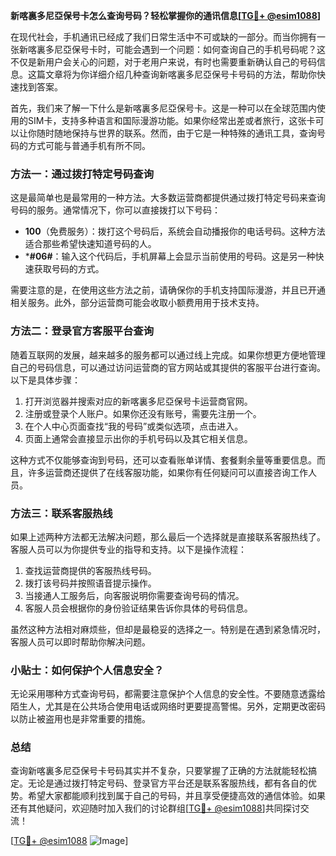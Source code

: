 **新喀裏多尼亞保号卡怎么查询号码？轻松掌握你的通讯信息[[TG💪+ @esim1088](https://t.me/s/esim1088)]**

在现代社会，手机通讯已经成了我们日常生活中不可或缺的一部分。而当你拥有一张新喀裏多尼亞保号卡时，可能会遇到一个问题：如何查询自己的手机号码呢？这不仅是新用户会关心的问题，对于老用户来说，有时也需要重新确认自己的号码信息。这篇文章将为你详细介绍几种查询新喀裏多尼亞保号卡号码的方法，帮助你快速找到答案。

首先，我们来了解一下什么是新喀裏多尼亞保号卡。这是一种可以在全球范围内使用的SIM卡，支持多种语言和国际漫游功能。如果你经常出差或者旅行，这张卡可以让你随时随地保持与世界的联系。然而，由于它是一种特殊的通讯工具，查询号码的方式可能与普通手机有所不同。

### 方法一：通过拨打特定号码查询

这是最简单也是最常用的一种方法。大多数运营商都提供通过拨打特定号码来查询号码的服务。通常情况下，你可以直接拨打以下号码：

- **100**（免费服务）：拨打这个号码后，系统会自动播报你的电话号码。这种方法适合那些希望快速知道号码的人。
- ***#06#**：输入这个代码后，手机屏幕上会显示当前使用的号码。这是另一种快速获取号码的方式。

需要注意的是，在使用这些方法之前，请确保你的手机支持国际漫游，并且已开通相关服务。此外，部分运营商可能会收取小额费用用于技术支持。

### 方法二：登录官方客服平台查询

随着互联网的发展，越来越多的服务都可以通过线上完成。如果你想更方便地管理自己的号码信息，可以通过访问运营商的官方网站或其提供的客服平台进行查询。以下是具体步骤：

1. 打开浏览器并搜索对应的新喀裏多尼亞保号卡运营商官网。
2. 注册或登录个人账户。如果你还没有账号，需要先注册一个。
3. 在个人中心页面查找“我的号码”或类似选项，点击进入。
4. 页面上通常会直接显示出你的手机号码以及其它相关信息。

这种方式不仅能够查询到号码，还可以查看账单详情、套餐剩余量等重要信息。而且，许多运营商还提供了在线客服功能，如果你有任何疑问可以直接咨询工作人员。

### 方法三：联系客服热线

如果上述两种方法都无法解决问题，那么最后一个选择就是直接联系客服热线了。客服人员可以为你提供专业的指导和支持。以下是操作流程：

1. 查找运营商提供的客服热线号码。
2. 拨打该号码并按照语音提示操作。
3. 当接通人工服务后，向客服说明你需要查询号码的情况。
4. 客服人员会根据你的身份验证结果告诉你具体的号码信息。

虽然这种方法相对麻烦些，但却是最稳妥的选择之一。特别是在遇到紧急情况时，客服人员可以即时帮助你解决问题。

### 小贴士：如何保护个人信息安全？

无论采用哪种方式查询号码，都需要注意保护个人信息的安全性。不要随意透露给陌生人，尤其是在公共场合使用电话或网络时更要提高警惕。另外，定期更改密码以防止被盗用也是非常重要的措施。

### 总结

查询新喀裏多尼亞保号卡号码其实并不复杂，只要掌握了正确的方法就能轻松搞定。无论是通过拨打特定号码、登录官方平台还是联系客服热线，都有各自的优势。希望大家都能顺利找到属于自己的号码，并且享受便捷高效的通信体验。如果还有其他疑问，欢迎随时加入我们的讨论群组[[TG💪+ @esim1088](https://t.me/s/esim1088)]共同探讨交流！

[[TG💪+ @esim1088](https://t.me/s/esim1088) ![Image](https://i.postimg.cc/4NQfJmqS/Snipaste-2025-05-13-00-14-12.png)]